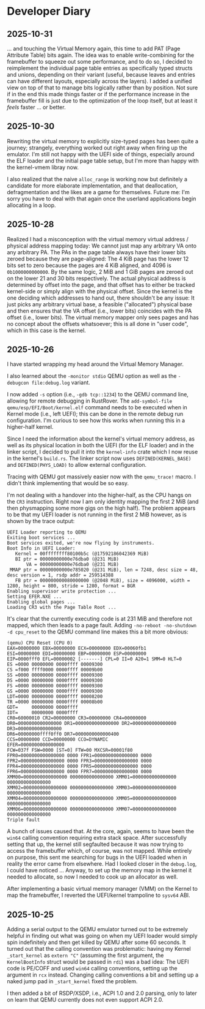 # Developer Diary

## 2025-10-31

... and touching the Virtual Memory again, this time to add PAT (Page Attribute Table) bits
again. The idea was to enable write-combining for the framebuffer to squeeze out some performance,
and to do so, I decided to reimplement the individual page table entries as specifically typed structs
and unions, depending on their variant (useful, because leaves and entries can have different layouts,
especially across the layers). I added a unified view on top of that to manage bits logically rather
than by position. Not sure if in the end this made things faster or if the performance increase
in the framebuffer fill is just due to the optimization of the loop itself, but at least it
_feels_ faster ... or better.

## 2025-10-30

Rewriting the virtual memory to explicitly size-typed pages has been quite a journey; strangely,
everything worked out right away when firing up the emulator. I'm still not happy with the UEFI
side of things, especially around the ELF loader and the initial page table setup, but I'm more than
happy with the kernel-vmem libray now.

I also realized that the naive `alloc_range` is working now but definitely a candidate for more elaborate
implementation, and that deallocation, defragmentation and the likes are a game for themselves.
Future me: I'm sorry you have to deal with that again once the userland applications begin allocating
in a loop.

## 2025-10-28

Realized I had a misconception with the virtual memory virtual address / physical address mapping
today: We cannot just map any arbitrary VA onto any arbitrary PA. The PAs in the page table
always have their lower bits zeroed because they are page-aligned: The 4 KiB page has the lower
12 bits set to zero because the pages are 4 KiB aligned, and 4096 is `0b1000000000000`. By the same logic,
2 MiB and 1 GiB pages are zeroed out on the lower 21 and 30 bits respectively.
The actual physical address is determined by offset into the page, and that offset has to either be tracked
kernel-side or simply align with the physical offset. Since the kernel is the one deciding which addresses
to hand out, there shouldn't be any issue: It just picks any arbitrary virtual base, a feasible ("allocated")
physical base and then ensures that the VA offset (i.e., lower bits) coincides with the PA offset
(i.e., lower bits). The virtual memory mapper only sees pages and has no concept about the offsets whatsoever;
this is all done in "user code", which in this case is the kernel.

## 2025-10-26

I have started wrapping my head around the Virtual Memory Manager.

I also learned about the `-monitor stdio` QEMU option as well as the `-debugcon file:debug.log`
variant.

I now added `-s` option (i.e., `-gdb tcp::1234`) to the QEMU command line, allowing for remote debugging
in RustRover. The `add-symbol-file qemu/esp/EFI/Boot/kernel.elf` command needs to be executed when
in Kernel mode (i.e., left UEFI); this can be done in the remote debug run configuration. I'm curious
to see how this works when running this in a higher-half kernel.

Since I need the information about the kernel's virtual memory address, as well as its physical location
in both the UEFI (for the ELF loader) and in the linker script, I decided to pull it into the `kernel-info`
crate which I now reuse in the kernel's `build.rs`. The linker script now uses `DEFINED(KERNEL_BASE)`
and `DEFINED(PHYS_LOAD)` to allow external configuration.

Tracing with QEMU got massively easier now with the `qemu_trace!` macro. I didn't think implementing
that would be so easy.

I'm not dealing with a handover into the higher-half, as the CPU hangs on the `CR3` instruction. Right now
I am only identity mapping the first 2 MiB (and then physmapping some more gigs on the high half).
The problem appears to be that my UEFI loader is not running in the first 2 MiB however, as is shown
by the trace output:

```plain
UEFI Loader reporting to QEMU
Exiting boot services ...
Boot services exited, we're now flying by instruments.
Boot Info in UEFI Loader:
   Kernel = 00ffffffff80100b5c (@17592186042369 MiB)
   BI ptr = 00000000000e76dba0 (@231 MiB)
       VA = 00000000000e76dba0 (@231 MiB)
 MMAP ptr = 00000000000e785020 (@231 MiB), len = 7248, desc size = 48, desc version = 1, rsdp addr = 259514388
   FB ptr = 000000000080000000 (@2048 MiB), size = 4096000, width = 1280, height = 800, stride = 1280, format = BGR
Enabling supervisor write protection ...
Setting EFER.NXE ...
Enabling global pages ...
Loading CR3 with the Page Table Root ...
```

It's clear that the currently executing code is at 231 MiB and therefore not mapped, which then leads
to a page fault. Adding `-no-reboot -no-shutdown -d cpu_reset` to the QEMU command line makes
this a bit more obvious:

```plain
(qemu) CPU Reset (CPU 0)
EAX=00000000 EBX=00000000 ECX=00000000 EDX=00060fb1
ESI=00000000 EDI=00000000 EBP=00000000 ESP=00000000
EIP=0000fff0 EFL=00000002 [-------] CPL=0 II=0 A20=1 SMM=0 HLT=0
ES =0000 00000000 0000ffff 00009300
CS =f000 ffff0000 0000ffff 00009b00
SS =0000 00000000 0000ffff 00009300
DS =0000 00000000 0000ffff 00009300
FS =0000 00000000 0000ffff 00009300
GS =0000 00000000 0000ffff 00009300
LDT=0000 00000000 0000ffff 00008200
TR =0000 00000000 0000ffff 00008b00
GDT=     00000000 0000ffff
IDT=     00000000 0000ffff
CR0=60000010 CR2=00000000 CR3=00000000 CR4=00000000
DR0=0000000000000000 DR1=0000000000000000 DR2=0000000000000000 DR3=0000000000000000
DR6=00000000ffff0ff0 DR7=0000000000000400
CCS=00000000 CCD=00000000 CCO=DYNAMIC
EFER=0000000000000000
FCW=037f FSW=0000 [ST=0] FTW=00 MXCSR=00001f80
FPR0=0000000000000000 0000 FPR1=0000000000000000 0000
FPR2=0000000000000000 0000 FPR3=0000000000000000 0000
FPR4=0000000000000000 0000 FPR5=0000000000000000 0000
FPR6=0000000000000000 0000 FPR7=0000000000000000 0000
XMM00=0000000000000000 0000000000000000 XMM01=0000000000000000 0000000000000000
XMM02=0000000000000000 0000000000000000 XMM03=0000000000000000 0000000000000000
XMM04=0000000000000000 0000000000000000 XMM05=0000000000000000 0000000000000000
XMM06=0000000000000000 0000000000000000 XMM07=0000000000000000 0000000000000000
Triple fault
```

A bunch of issues caused that. At the core, again, seems to have been the `win64` calling convention
requiring extra stack space. After successfully setting that up, the kernel still segfaulted
because it was now trying to access the framebuffer which, of course, was not mapped. While entirely
on purpose, this sent me searching for bugs in the UEFI loaded when in reality the error came from elsewhere.
Had I looked closer in the `debug.log`, I could have noticed ...
Anyway, to set up the memory map in the kernel it needed to allocate, so now I needed to cook up an allocator as well.

After implementing a basic virtual memory manager (VMM) on the Kernel to map the framebuffer,
I reverted the UEFI/kernel trampoline to `sysv64` ABI.

## 2025-10-25

Adding a serial output to the QEMU emulator turned out to be extremely helpful in finding out
what was going on when my UEFI loader would simply spin indefinitely and then get killed by QEMU
after some 60 seconds. It turned out that the calling convention was problematic: having my
Kernel `_start_kernel` as `extern "C"` (assuming the first argument, the `KernelBootInfo` struct
would be passed in `rdi`) was a bad idea: The UEFI code is PE/COFF and used `win64` calling conventions,
setting up the argument in `rcx` instead. Changing calling conventions a bit and setting up a naked
jump pad in `_start_kernel` fixed the problem.

I then added a bit of RSDP/XSDP, i.e., ACPI 1.0 and 2.0 parsing, only to later on learn that QEMU
currently does not even support ACPI 2.0.
